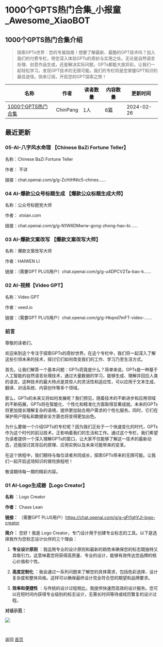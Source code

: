 # 1000个GPTS热门合集_小报童_Awesome_XiaoBOT

## 1000个GPTS热门合集介绍
> 探索GPTs世界：您的专属指南！想要了解最新、最酷的GPT技术吗？加入我们的付费专栏，带您深入体验GPTs的奇妙与实用之处。无论是自然语言处理、创意作品生成，还是解决实际问题，GPTs都能大放异彩。让我们一起轻松学习，发现GPT技术的无限可能。我们的专栏将是您掌握GPT知识的最佳途径。快来订阅，开启您的GPT探索之旅！  
  


|名称|作者|读者数量|内容数量|更新时间|
|---|---|---|---|---|
|[1000个GPTS热门合集](https://xiaobot.net/p/1001gpts?refer=9c3f1c95-a052-465a-9902-f6d75080262a)|ChinPang|1人|6篇|2024-02-26|

## 最近更新
### 05-AI-八字风水命理 【Chinese BaZi Fortune Teller】

名称：Chinese BaZi Fortune Teller

作者： 不详

链接：chat.openai.com/g/g-ZcHiHNtc5-chines......

### 04 AI-爆款公众号标题生成 【爆款公众标题生成大师】

名称：公众号标题党大师

作者： xtxian.com

链接：chat.openai.com/g/g-N1W6DMwrw-gong-zhong-hao-bi......

### 03 AI-爆款文案改写 【爆款文案改写大师】

名称：爆款文案改写大师

作者：HAIWEN LI

链接：（需要GPT PLUS用户）chat.openai.com/g/g-u4DPCV2Ta-bao-k......

### 02 AI-视频【Video GPT】

名称：Video GPT

作者：veed.io

链接：（需要GPT PLUS用户）chat.openai.com/g/g-Hkqnd7mFT-video-......

### 前言

尊敬的读者们，

欢迎来到这个专注于探索GPTs的奇妙世界。在这个专栏中，我们将一起深入了解这些引领未来的技术，探讨它们如何改变我们的工作、学习乃至生活方式。

首先，让我们解答一个基本问题：GPTs究竟是什么？简单来说，GPTs是一种基于人工智能的自然语言处理技术，通过大量数据的学习，能够生成、理解并回应人类的语言。这种技术的最大特点是其惊人的灵活性和适应性，可以应用于文本生成、翻译、对话系统、内容创作等多个领域。

那么，GPTs的未来又将如何发展呢？我们预见，随着技术的不断进步和应用领域的不断拓展，GPTs将在智能化、个性化和精准化方面取得显著成就。未来的GPTs将更加擅长理解复杂的语境，提供更加贴合用户需求的个性化服务。同时，它们在保护用户隐私和数据安全方面也将变得更加出色。

为什么要做一个介绍GPTs的专栏呢？因为我们正处于一个快速变化的时代，GPTs作为这个时代的前沿技术，正影响着我们的生活和工作。通过这个专栏，我们希望为读者提供一个深入理解GPTs的窗口，让大家不仅能够了解这一技术的最新动态，还能探讨其背后的原理、应用实例以及未来可能带来的变革。

在这个旅程中，我们期待与每位读者共同成长，探索GPTs带来的无限可能。让我们一起开启这场知识的冒险旅程吧！

敬请期待每一期的精彩内容。

### 01 AI-Logo生成器【Logo Creator】

**名称** ：Logo Creator

**作者：** Chase Lean

**链接：** （需要GPT PLUS用户）<https://chat.openai.com/g/g-gFt1ghYJl-logo-creator>

**简介：** 您好！我是 Logo Creator，专门设计用于创建专业标志的工具。以下是选择我作为您标志设计伙伴的三个理由：

  1. **专业设计原则** ：我运用专业的设计原则和最新的趋势来确保您的标志既独特又具吸引力。这意味着您将获得高质量、专业的设计，能够有效传达您品牌的核心价值和个性。

  2. **高度定制化** ：我会通过一系列问题来了解您的具体需求，包括色彩选择、设计复杂度和整体风格。这样可以确保最终设计完全符合您的期望和品牌要求。

  3. **效率和便捷性** ：与传统的设计过程相比，我提供快速而高效的设计服务。您可以在短时间内获得专业级别的标志设计，无需长时间等待或经历繁复的设计过程。

**对话示范：**

![](https://static.xiaobot.net/file/2024-01-26/54571/7a5b12577f32ff41bcba916b97fd698e.png)


<a href="https://github.com/Reno9527/awesome-xiaobot" style="color: white; text-decoration: none;">awesome-xiaobot</a>

返回 [首页](../README.md)
